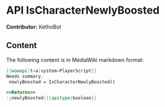 # API IsCharacterNewlyBoosted

**Contributor:** KethoBot

## Content

The following content is in MediaWiki markdown format:

```mediawiki
{{wowapi|t=a|system=PlayerScript}}
Needs summary.
 newlyBoosted = IsCharacterNewlyBoosted()

==Returns==
:;newlyBoosted:{{apitype|boolean}}
```
